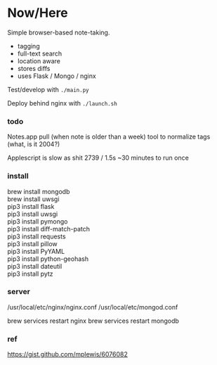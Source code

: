 # Now/Here  

Simple browser-based note-taking.
- tagging
- full-text search
- location aware
- stores diffs
- uses Flask / Mongo / nginx

Test/develop with `./main.py`  

Deploy behind nginx with `./launch.sh`   


### todo

Notes.app pull (when note is older than a week)
tool to normalize tags (what, is it 2004?)

Applescript is slow as shit
2739 / 1.5s
~30 minutes to run once


### install

brew install mongodb  
brew install uwsgi  
pip3 install flask  
pip3 install uwsgi  
pip3 install pymongo  
pip3 install diff-match-patch  
pip3 install requests  
pip3 install pillow  
pip3 install PyYAML  
pip3 install python-geohash  
pip3 install dateutil  
pip3 install pytz  

### server

/usr/local/etc/nginx/nginx.conf 
/usr/local/etc/mongod.conf

brew services restart nginx
brew services restart mongodb


### ref

https://gist.github.com/mplewis/6076082